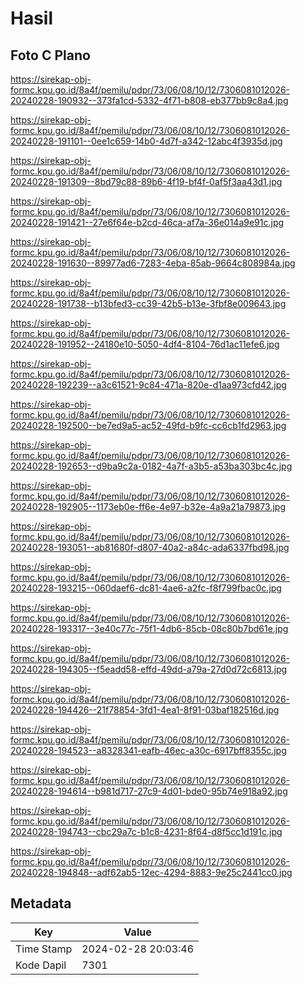 # Hasil

## Foto C Plano

https://sirekap-obj-formc.kpu.go.id/8a4f/pemilu/pdpr/73/06/08/10/12/7306081012026-20240228-190932--373fa1cd-5332-4f71-b808-eb377bb9c8a4.jpg

https://sirekap-obj-formc.kpu.go.id/8a4f/pemilu/pdpr/73/06/08/10/12/7306081012026-20240228-191101--0ee1c659-14b0-4d7f-a342-12abc4f3935d.jpg

https://sirekap-obj-formc.kpu.go.id/8a4f/pemilu/pdpr/73/06/08/10/12/7306081012026-20240228-191309--8bd79c88-89b6-4f19-bf4f-0af5f3aa43d1.jpg

https://sirekap-obj-formc.kpu.go.id/8a4f/pemilu/pdpr/73/06/08/10/12/7306081012026-20240228-191421--27e6f64e-b2cd-46ca-af7a-36e014a9e91c.jpg

https://sirekap-obj-formc.kpu.go.id/8a4f/pemilu/pdpr/73/06/08/10/12/7306081012026-20240228-191630--89977ad6-7283-4eba-85ab-9664c808984a.jpg

https://sirekap-obj-formc.kpu.go.id/8a4f/pemilu/pdpr/73/06/08/10/12/7306081012026-20240228-191738--b13bfed3-cc39-42b5-b13e-3fbf8e009643.jpg

https://sirekap-obj-formc.kpu.go.id/8a4f/pemilu/pdpr/73/06/08/10/12/7306081012026-20240228-191952--24180e10-5050-4df4-8104-76d1ac11efe6.jpg

https://sirekap-obj-formc.kpu.go.id/8a4f/pemilu/pdpr/73/06/08/10/12/7306081012026-20240228-192239--a3c61521-9c84-471a-820e-d1aa973cfd42.jpg

https://sirekap-obj-formc.kpu.go.id/8a4f/pemilu/pdpr/73/06/08/10/12/7306081012026-20240228-192500--be7ed9a5-ac52-49fd-b9fc-cc6cb1fd2963.jpg

https://sirekap-obj-formc.kpu.go.id/8a4f/pemilu/pdpr/73/06/08/10/12/7306081012026-20240228-192653--d9ba9c2a-0182-4a7f-a3b5-a53ba303bc4c.jpg

https://sirekap-obj-formc.kpu.go.id/8a4f/pemilu/pdpr/73/06/08/10/12/7306081012026-20240228-192905--1173eb0e-ff6e-4e97-b32e-4a9a21a79873.jpg

https://sirekap-obj-formc.kpu.go.id/8a4f/pemilu/pdpr/73/06/08/10/12/7306081012026-20240228-193051--ab81680f-d807-40a2-a84c-ada6337fbd98.jpg

https://sirekap-obj-formc.kpu.go.id/8a4f/pemilu/pdpr/73/06/08/10/12/7306081012026-20240228-193215--060daef6-dc81-4ae6-a2fc-f8f799fbac0c.jpg

https://sirekap-obj-formc.kpu.go.id/8a4f/pemilu/pdpr/73/06/08/10/12/7306081012026-20240228-193317--3e40c77c-75f1-4db6-85cb-08c80b7bd61e.jpg

https://sirekap-obj-formc.kpu.go.id/8a4f/pemilu/pdpr/73/06/08/10/12/7306081012026-20240228-194305--f5eadd58-effd-49dd-a79a-27d0d72c6813.jpg

https://sirekap-obj-formc.kpu.go.id/8a4f/pemilu/pdpr/73/06/08/10/12/7306081012026-20240228-194426--21f78854-3fd1-4ea1-8f91-03baf182516d.jpg

https://sirekap-obj-formc.kpu.go.id/8a4f/pemilu/pdpr/73/06/08/10/12/7306081012026-20240228-194523--a8328341-eafb-46ec-a30c-6917bff8355c.jpg

https://sirekap-obj-formc.kpu.go.id/8a4f/pemilu/pdpr/73/06/08/10/12/7306081012026-20240228-194614--b981d717-27c9-4d01-bde0-95b74e918a92.jpg

https://sirekap-obj-formc.kpu.go.id/8a4f/pemilu/pdpr/73/06/08/10/12/7306081012026-20240228-194743--cbc29a7c-b1c8-4231-8f64-d8f5cc1d191c.jpg

https://sirekap-obj-formc.kpu.go.id/8a4f/pemilu/pdpr/73/06/08/10/12/7306081012026-20240228-194848--adf62ab5-12ec-4294-8883-9e25c2441cc0.jpg


## Metadata

| Key        | Value               |
| ---------- | ------------------- |
| Time Stamp | 2024-02-28 20:03:46 |
| Kode Dapil | 7301                |




